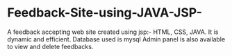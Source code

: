 # Feedback-Site-using-JAVA-JSP-
A feedback accepting web site created using jsp:- HTML, CSS, JAVA. It is dynamic and efficient.
Database used is mysql
Admin panel is also available to view and delete feedbacks.
